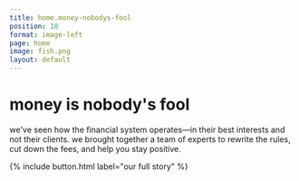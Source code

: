 ```yaml
---
title: home.money-nobodys-fool
position: 10
format: image-left
page: home
image: fish.png
layout: default
---
```


# money is nobody's fool
we've seen how the financial system operates—in their best interests and not their clients. we brought together
a team of experts to rewrite the rules, cut down the fees, and help you stay positive.

{% include button.html label="our full story" %}

